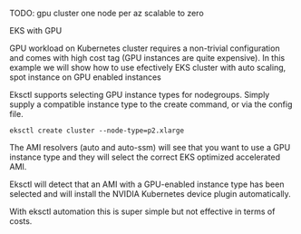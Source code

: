 TODO:
gpu cluster one node per az scalable to zero

EKS with GPU


GPU workload on Kubernetes cluster requires a non-trivial configuration and comes with high cost tag (GPU instances are quite expensive).
In this example we will show how to use efectively EKS cluster with auto scaling, spot instance on GPU enabled instances 


Eksctl supports selecting GPU instance types for nodegroups. Simply supply a compatible instance type to the create command, or via the config file.
```
eksctl create cluster --node-type=p2.xlarge
```
The AMI resolvers (auto and auto-ssm) will see that you want to use a GPU instance type and they will select the correct EKS optimized accelerated AMI.

Eksctl will detect that an AMI with a GPU-enabled instance type has been selected and will install the NVIDIA Kubernetes device plugin automatically.

With eksctl automation this is super simple but not effective in terms of costs.
